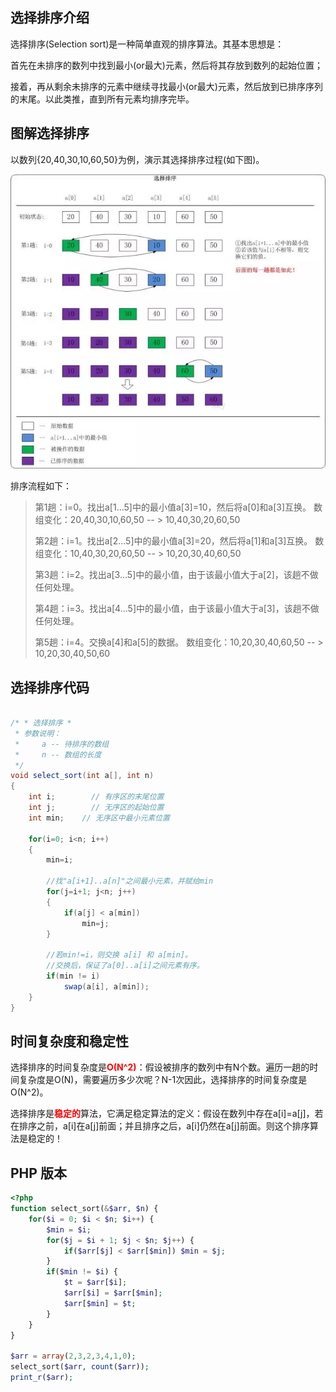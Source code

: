 ## 选择排序介绍

选择排序(Selection sort)是一种简单直观的排序算法。其基本思想是：

首先在未排序的数列中找到最小(or最大)元素，然后将其存放到数列的起始位置；

接着，再从剩余未排序的元素中继续寻找最小(or最大)元素，然后放到已排序序列的末尾。以此类推，直到所有元素均排序完毕。

## 图解选择排序

以数列{20,40,30,10,60,50}为例，演示其选择排序过程(如下图)。

![](./images/select_sort_1.webp)

排序流程如下：

>第1趟：i=0。找出a[1...5]中的最小值a[3]=10，然后将a[0]和a[3]互换。 数组变化：20,40,30,10,60,50 -- > 10,40,30,20,60,50
>
>第2趟：i=1。找出a[2...5]中的最小值a[3]=20，然后将a[1]和a[3]互换。 数组变化：10,40,30,20,60,50 -- > 10,20,30,40,60,50
>
>第3趟：i=2。找出a[3...5]中的最小值，由于该最小值大于a[2]，该趟不做任何处理。
>
>第4趟：i=3。找出a[4...5]中的最小值，由于该最小值大于a[3]，该趟不做任何处理。
>
>第5趟：i=4。交换a[4]和a[5]的数据。 数组变化：10,20,30,40,60,50 -- > 10,20,30,40,50,60

## 选择排序代码

```JAVA

/* * 选择排序 *
 * 参数说明：
 *     a -- 待排序的数组
 *     n -- 数组的长度
 */
void select_sort(int a[], int n)
{
    int i;        // 有序区的末尾位置
    int j;        // 无序区的起始位置
    int min;    // 无序区中最小元素位置

    for(i=0; i<n; i++)
    {
        min=i;

        //找"a[i+1]..a[n]"之间最小元素，并赋给min
        for(j=i+1; j<n; j++)
        {
            if(a[j] < a[min])
                min=j;
        }

        //若min!=i，则交换 a[i] 和 a[min]。
        //交换后，保证了a[0]..a[i]之间元素有序。
        if(min != i)
            swap(a[i], a[min]);
    }
}
```

## 时间复杂度和稳定性

选择排序的时间复杂度是<font color=red>**O(N^2)**</font>：假设被排序的数列中有N个数。遍历一趟的时间复杂度是O(N)，需要遍历多少次呢？N-1次因此，选择排序的时间复杂度是O(N^2)。

选择排序是<font color=red>**稳定的**</font>算法，它满足稳定算法的定义：假设在数列中存在a[i]=a[j]，若在排序之前，a[i]在a[j]前面；并且排序之后，a[i]仍然在a[j]前面。则这个排序算法是稳定的！

## PHP 版本

```PHP
<?php
function select_sort(&$arr, $n) {
    for($i = 0; $i < $n; $i++) {
        $min = $i;
        for($j = $i + 1; $j < $n; $j++) {
            if($arr[$j] < $arr[$min]) $min = $j;
        }
        if($min != $i) {
            $t = $arr[$i];
            $arr[$i] = $arr[$min];
            $arr[$min] = $t;
        }
    }
}

$arr = array(2,3,2,3,4,1,0);
select_sort($arr, count($arr));
print_r($arr);
```
